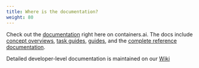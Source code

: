 ```yaml
---
title: Where is the documentation?
weight: 80
---
```


Check out the [documentation](/docs/) right here on containers.ai. The docs include
[concept overviews](/docs/concepts/),
[task guides](/docs/tasks/),
[guides](/docs/guides/),
and the [complete reference documentation](/docs/reference/).

Detailed developer-level documentation is maintained on our [Wiki](https://github.com/containers-ai/alameda/wiki)
